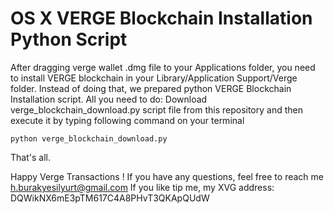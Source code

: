 # OS X  VERGE Blockchain Installation Python Script

After dragging verge wallet .dmg file to your Applications folder, you need to install VERGE blockchain in your Library/Application Support/Verge folder. Instead of doing that, we prepared python VERGE Blockchain Installation script. All you need to do:
Download  verge_blockchain_download.py script file from this repository and then execute it by typing following command on your terminal
```
python verge_blockchain_download.py
```
That's all.

Happy Verge Transactions !
If you have any questions, feel free to reach me h.burakyesilyurt@gmail.com
If you like tip me, my XVG address: DQWikNX6mE3pTM617C4A8PHvT3QKApQUdW
